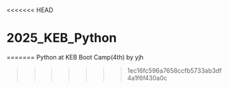 <<<<<<< HEAD
# 2025_KEB_Python
=======
Python at KEB Boot Camp(4th) by yjh
>>>>>>> 1ec16fc596a7658ccfb5733ab3df4a1f6f430a0c

